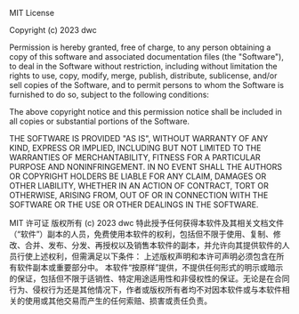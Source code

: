 MIT License

Copyright (c) 2023 dwc

Permission is hereby granted, free of charge, to any person obtaining a copy
of this software and associated documentation files (the "Software"), to deal
in the Software without restriction, including without limitation the rights
to use, copy, modify, merge, publish, distribute, sublicense, and/or sell
copies of the Software, and to permit persons to whom the Software is
furnished to do so, subject to the following conditions:

The above copyright notice and this permission notice shall be included in all
copies or substantial portions of the Software.

THE SOFTWARE IS PROVIDED "AS IS", WITHOUT WARRANTY OF ANY KIND, EXPRESS OR
IMPLIED, INCLUDING BUT NOT LIMITED TO THE WARRANTIES OF MERCHANTABILITY,
FITNESS FOR A PARTICULAR PURPOSE AND NONINFRINGEMENT. IN NO EVENT SHALL THE
AUTHORS OR COPYRIGHT HOLDERS BE LIABLE FOR ANY CLAIM, DAMAGES OR OTHER
LIABILITY, WHETHER IN AN ACTION OF CONTRACT, TORT OR OTHERWISE, ARISING FROM,
OUT OF OR IN CONNECTION WITH THE SOFTWARE OR THE USE OR OTHER DEALINGS IN THE
SOFTWARE.

MIT 许可证
版权所有 (c) 2023 dwc
特此授予任何获得本软件及其相关文档文件（“软件”）副本的人员，免费使用本软件的权利，包括但不限于使用、复制、修改、合并、发布、分发、再授权以及销售本软件的副本，并允许向其提供软件的人员行使上述权利，但需满足以下条件：
上述版权声明和本许可声明必须包含在所有软件副本或重要部分中。
本软件“按原样”提供，不提供任何形式的明示或暗示的保证，包括但不限于适销性、特定用途适用性和非侵权性的保证。无论是在合同行为、侵权行为还是其他情况下，作者或版权所有者均不对因本软件或与本软件相关的使用或其他交易而产生的任何索赔、损害或责任负责。